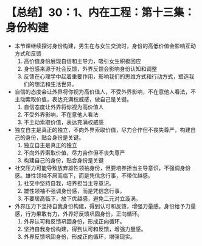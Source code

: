 # 【总结】30：1、内在工程：第十三集：身份构建

-   本节课继续探讨身份构建，男生在与女生交流时，身份的高低价值会影响互动方式和反馈
    1.  高价值身份展现自信和主导力，吸引女生积极回应
    2.  身份感来源于社会反馈，外界反馈会影响身份认知和调整
    3.  反馈在心理学中起着重要作用，影响我们的思维方式和行动方式，塑造我们的想法和生活世界。
-   自信的态度会让外界将你视为高价值人，不受外界影响，不在意他人看法，不主动索取价值，表达充满权威感，做自己是关键。
    1.  自信态度让外界将你视为高价值人
    2.  不受外界影响，不在意他人看法
    3.  不主动索取价值，表达充满权威感
-   独立自主是真正的独立，不向外界索取价值，尽力合作但不丧失尊严，构建自己的身份，贴合身份是关键。
    1.  独立自主是真正的独立
    2.  不向外界索取价值，尽力合作但不丧失尊严
    3.  构建自己的身份，贴合身份是关键
-   社交压力可能导致放弃雄性领袖身份，但要培养担当主导意识，不强调身份感。雄性领袖不居高临下，而是凭信念行事，不带优越感。
    1.  社交中坚持自我，培养担当主导意识。
    2.  雄性领袖不强调身份感，而是凭信念行事。
    3.  不要居高临下，放下优越感，避免二元对立漩涡。
-   外界压力下坚持自我身份构建，得到认可和反馈，增强力量感。身份给予力量感，行为果敢有力，外界好反馈巩固身份，正向循环。
    1.  外界认可和反馈巩固身份，形成正向循环。
    2.  坚持自我身份构建，得到认可和反馈，增强力量感。
    3.  外界反馈巩固身份，形成正向循环，增强现实。